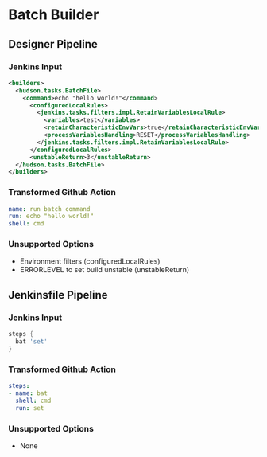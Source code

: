 # Batch Builder

## Designer Pipeline

### Jenkins Input

```xml
<builders>
  <hudson.tasks.BatchFile>
    <command>echo "hello world!"</command>
      <configuredLocalRules>
        <jenkins.tasks.filters.impl.RetainVariablesLocalRule>
          <variables>test</variables>
          <retainCharacteristicEnvVars>true</retainCharacteristicEnvVars>
          <processVariablesHandling>RESET</processVariablesHandling>
        </jenkins.tasks.filters.impl.RetainVariablesLocalRule>
      </configuredLocalRules>
      <unstableReturn>3</unstableReturn>
  </hudson.tasks.BatchFile>
</builders>
```

### Transformed Github Action

```yaml
name: run batch command
run: echo "hello world!"
shell: cmd
```

### Unsupported Options

- Environment filters (configuredLocalRules)
- ERRORLEVEL to set build unstable (unstableReturn)

## Jenkinsfile Pipeline

### Jenkins Input

```groovy
steps {
  bat 'set'
}
```

### Transformed Github Action

```yaml
steps:
- name: bat
  shell: cmd
  run: set
```

### Unsupported Options

- None

